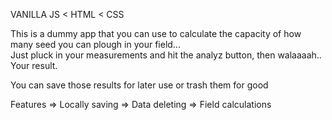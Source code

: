 VANILLA JS < HTML < CSS

This is a dummy app that you can use to calculate the capacity of how many seed you can plough in your field...\
Just pluck in your measurements and hit the analyz button, then walaaaah.. Your result.

You can save those results for later use or trash them for good

Features
=> Locally saving 
=> Data deleting
=> Field calculations 
